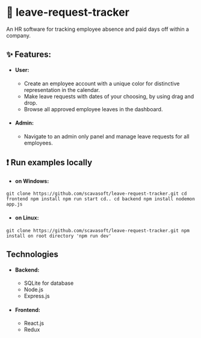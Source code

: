 # 📅 leave-request-tracker
An HR software for tracking employee absence and paid days off within a company.
## ✨ Features:
- #### User:
  - Create an employee account with a unique color for distinctive representation in the calendar.
  - Make leave requests with dates of your choosing, by using drag and drop.
  - Browse all approved employee leaves in the dashboard.
- #### Admin:
  - Navigate to an admin only panel and manage leave requests for all employees.
## :exclamation: Run examples locally
 - #### on Windows:
`
  git clone https://github.com/scavasoft/leave-request-tracker.git
  cd frontend
  npm install
  npm run start
  cd..
  cd backend
  npm install
  nodemon app.js
`
 - #### on Linux:
 `
   git clone https://github.com/scavasoft/leave-request-tracker.git
   npm install
   on root directory 'npm run dev' 
 `  
 ## Technologies
  - #### Backend:
    - SQLite for database
    - Node.js
    - Express.js
  - #### Frontend:
    - React.js
    - Redux
  
